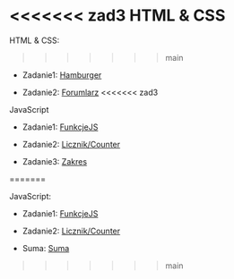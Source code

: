 <!-- rOZWIĄZANIA -->
<<<<<<< zad3
HTML & CSS
=======
HTML & CSS:
>>>>>>> main


* Zadanie1: [Hamburger](https://mrosiak546.github.io/ITNAF_HTML_CSS/zad1/)


* Zadanie2: [Forumlarz](https://mrosiak546.github.io/ITNAF_HTML_CSS/zad2/)
<<<<<<< zad3

JavaScript


* Zadanie1: [FunkcjeJS](https://mrosiak546.github.io/ITNAF_HTML_CSS/zad3/)


* Zadanie2: [Licznik/Counter](https://mrosiak546.github.io/ITNAF_HTML_CSS/zad4/)


* Zadanie3: [Zakres](https://mrosiak546.github.io/ITNAF_HTML_CSS/zad5/)

=======


JavaScript:

* Zadanie1: [FunkcjeJS](https://mrosiak546.github.io/ITNAF_HTML_CSS/zad3/)


* Zadanie2: [Licznik/Counter](https://mrosiak546.github.io/ITNAF_HTML_CSS/zad4/)

* Suma: [Suma](https://mrosiak546.github.io/ITNAF_HTML_CSS/suma/)
>>>>>>> main
